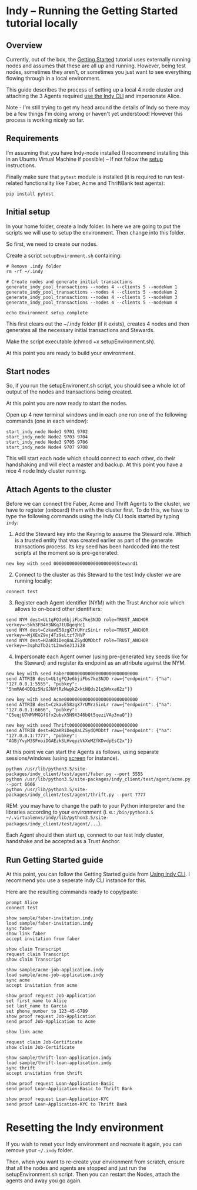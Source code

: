 # Indy – Running the Getting Started tutorial locally

## Overview

Currently, out of the box, the [Getting Started](https://github.com/hyperledger/indy-node/blob/stable/getting-started.md) tutorial uses externally running nodes and assumes that these are all up and running.  However, being test nodes, sometimes they aren’t, or sometimes you just want to see everything flowing through in a local environment.

This guide describes the process of setting up a local 4 node cluster and attaching the 3 Agents required [use the Indy CLI](https://github.com/hyperledger/indy-node/blob/master/getting-started.md#using-the-indy-cli) and impersonate Alice.

Note - I'm still trying to get my head around the details of Indy so there may be a few things I'm doing wrong or haven't yet understood! However this process is working nicely so far.


## Requirements

I’m assuming that you have Indy-node installed (I recommend installing this in an Ubuntu Virtual Machine if possible) – If not follow the [setup](https://github.com/hyperledger/indy-node/blob/stable/setup.md) instructions.

Finally make sure that `pytest` module is installed (it is required to run test-related functionality like Faber, Acme and ThriftBank test agents):

```
pip install pytest
```

## Initial setup
In your home folder, create a Indy folder. In here we are going to put the scripts we will use to setup the environment. Then change into this folder.

So first, we need to create our nodes.

Create a script ```setupEnvironment.sh``` containing:

```
# Remove .indy folder
rm -rf ~/.indy

# Create nodes and generate initial transactions
generate_indy_pool_transactions --nodes 4 --clients 5 --nodeNum 1
generate_indy_pool_transactions --nodes 4 --clients 5 --nodeNum 2
generate_indy_pool_transactions --nodes 4 --clients 5 --nodeNum 3
generate_indy_pool_transactions --nodes 4 --clients 5 --nodeNum 4

echo Environment setup complete
```

This first clears out the ~/.indy folder (if it exists), creates 4 nodes and then generates all the necessary initial transactions and Stewards.

Make the script executable (chmod +x setupEnvironment.sh).

At this point you are ready to build your environment.

## Start nodes

So, if you run the setupEnvironent.sh script, you should see a whole lot of output of the nodes and transactions being created.

At this point you are now ready to start the nodes.

Open up 4 new terminal windows and in each one run one of the following commands (one in each window):
```
start_indy_node Node1 9701 9702
start_indy_node Node2 9703 9704
start_indy_node Node3 9705 9706
start_indy_node Node4 9707 9708
```

This will start each node which should connect to each other, do their handshaking and will elect a master and backup.
At this point you have a nice 4 node Indy cluster running.

## Attach Agents to the cluster

Before we can connect the Faber, Acme and Thrift Agents to the cluster, we have to register (onboard) them with the cluster first.
To do this, we have to type the following commands using the Indy CLI tools started by typing ```indy```:

1. Add the Steward key into the Keyring to assume the Steward role. Which is a trusted entity that was created earlier as part of the generate transactions process. Its key seed has been hardcoded into the test scripts at the moment so is pre-generated:
```
new key with seed 000000000000000000000000Steward1
```
2. Connect to the cluster as this Steward to the test Indy cluster we are running locally:
```
connect test
```
3. Register each Agent identifier (NYM) with the Trust Anchor role which allows to on-board other identifiers:
```
send NYM dest=ULtgFQJe6bjiFbs7ke3NJD role=TRUST_ANCHOR verkey=~5kh3FB4H3NKq7tUDqeqHc1
send NYM dest=CzkavE58zgX7rUMrzSinLr role=TRUST_ANCHOR verkey=~WjXEvZ9xj4Tz9sLtzf7HVP
send NYM dest=H2aKRiDeq8aLZSydQMDbtf role=TRUST_ANCHOR verkey=~3sphzTb2itL2mwSeJ1Ji28
```
4. Impersonate each Agent owner (using pre-generated key seeds like for the Steward) and register its endpoint as an attribute against the NYM.
```
new key with seed Faber000000000000000000000000000
send ATTRIB dest=ULtgFQJe6bjiFbs7ke3NJD raw={"endpoint": {"ha": "127.0.0.1:5555", "pubkey": "5hmMA64DDQz5NzGJNVtRzNwpkZxktNQds21q3Wxxa62z"}}

new key with seed Acme0000000000000000000000000000
send ATTRIB dest=CzkavE58zgX7rUMrzSinLr raw={"endpoint": {"ha": "127.0.0.1:6666", "pubkey": "C5eqjU7NMVMGGfGfx2ubvX5H9X346bQt5qeziVAo3naQ"}}

new key with seed Thrift00000000000000000000000000
send ATTRIB dest=H2aKRiDeq8aLZSydQMDbtf raw={"endpoint": {"ha": "127.0.0.1:7777", "pubkey": "AGBjYvyM3SFnoiDGAEzkSLHvqyzVkXeMZfKDvdpEsC2x"}}
```

At this point we can start the Agents as follows, using separate sessions/windows (using [screen](https://www.gnu.org/software/screen/) for instance).

```
python /usr/lib/python3.5/site-packages/indy_client/test/agent/faber.py --port 5555
python /usr/lib/python3.5/site-packages/indy_client/test/agent/acme.py --port 6666
python /usr/lib/python3.5/site-packages/indy_client/test/agent/thrift.py --port 7777
```
REM: you may have to change the path to your Python interpreter and the libraries according to your environment (i. e.: ```/bin/python3.5 ~/.virtualenvs/indy/lib/python3.5/site-packages/indy_client/test/agent/...```).

Each Agent should then start up, connect to our test Indy cluster, handshake and be accepted as a Trust Anchor.

## Run Getting Started guide

At this point, you can follow the Getting Started guide from [Using Indy CLI](https://github.com/hyperledger/indy-node/blob/master/getting-started.md#using-the-indy-cli).
I recommend you use a seperate Indy CLI instance for this.

Here are the resulting commands ready to copy/paste:

```
prompt Alice
connect test

show sample/faber-invitation.indy
load sample/faber-invitation.indy
sync faber
show link faber
accept invitation from faber

show claim Transcript
request claim Transcript
show claim Transcript

show sample/acme-job-application.indy
load sample/acme-job-application.indy
sync acme
accept invitation from acme

show proof request Job-Application
set first_name to Alice
set last_name to Garcia
set phone_number to 123-45-6789
show proof request Job-Application
send proof Job-Application to Acme

show link acme

request claim Job-Certificate
show claim Job-Certificate

show sample/thrift-loan-application.indy
load sample/thrift-loan-application.indy
sync thrift
accept invitation from thrift

show proof request Loan-Application-Basic
send proof Loan-Application-Basic to Thrift Bank

show proof request Loan-Application-KYC
send proof Loan-Application-KYC to Thrift Bank
```

# Resetting the Indy environment

If you wish to reset your Indy environment and recreate it again, you can remove your ```~/.indy``` folder.

Then, when you want to re-create your environment from scratch, ensure that all the nodes and agents are stopped and just run the setupEnvironment.sh script.
Then you can restart the Nodes, attach the agents and away you go again.
